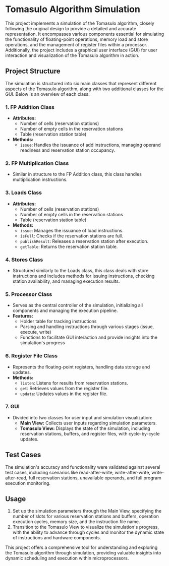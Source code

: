# Tomasulo Algorithm Simulation

This project implements a simulation of the Tomasulo algorithm, closely following the original design to provide a detailed and accurate representation. It encompasses various components essential for simulating the functionality of floating-point operations, memory load and store operations, and the management of register files within a processor. Additionally, the project includes a graphical user interface (GUI) for user interaction and visualization of the Tomasulo algorithm in action.

## Project Structure

The simulation is structured into six main classes that represent different aspects of the Tomasulo algorithm, along with two additional classes for the GUI. Below is an overview of each class:

### 1. FP Addition Class
- **Attributes:**
  - Number of cells (reservation stations)
  - Number of empty cells in the reservation stations
  - Table (reservation station table)
- **Methods:**
  - `issue`: Handles the issuance of add instructions, managing operand readiness and reservation station occupancy.

### 2. FP Multiplication Class
- Similar in structure to the FP Addition class, this class handles multiplication instructions.

### 3. Loads Class
- **Attributes:**
  - Number of cells (reservation stations)
  - Number of empty cells in the reservation stations
  - Table (reservation station table)
- **Methods:**
  - `issue`: Manages the issuance of load instructions.
  - `isFull`: Checks if the reservation stations are full.
  - `publishResult`: Releases a reservation station after execution.
  - `getTable`: Returns the reservation station table.

### 4. Stores Class
- Structured similarly to the Loads class, this class deals with store instructions and includes methods for issuing instructions, checking station availability, and managing execution results.

### 5. Processor Class
- Serves as the central controller of the simulation, initializing all components and managing the execution pipeline.
- **Features:**
  - Holder table for tracking instructions
  - Parsing and handling instructions through various stages (issue, execute, write)
  - Functions to facilitate GUI interaction and provide insights into the simulation's progress

### 6. Register File Class
- Represents the floating-point registers, handling data storage and updates.
- **Methods:**
  - `listen`: Listens for results from reservation stations.
  - `get`: Retrieves values from the register file.
  - `update`: Updates values in the register file.

### 7. GUI
- Divided into two classes for user input and simulation visualization:
  - **Main View:** Collects user inputs regarding simulation parameters.
  - **Tomasulo View:** Displays the state of the simulation, including reservation stations, buffers, and register files, with cycle-by-cycle updates.

## Test Cases

The simulation's accuracy and functionality were validated against several test cases, including scenarios like read-after-write, write-after-write, write-after-read, full reservation stations, unavailable operands, and full program execution monitoring.

## Usage

1. Set up the simulation parameters through the Main View, specifying the number of slots for various reservation stations and buffers, operation execution cycles, memory size, and the instruction file name.
2. Transition to the Tomasulo View to visualize the simulation's progress, with the ability to advance through cycles and monitor the dynamic state of instructions and hardware components.

This project offers a comprehensive tool for understanding and exploring the Tomasulo algorithm through simulation, providing valuable insights into dynamic scheduling and execution within microprocessors.
